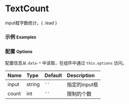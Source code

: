 # TextCount

input框字数统计。{ .lead }

### 示例 <small>Examples</small>


### 配置 <small>Options</small>

配置信息从 `data-*` 中读取，在组件中通过 `this.options` 访问。

Name | Type | Default | Description
:--- | :--- | :------ | :----------
input | string | `''` | 指定的input框
count | int | `''` | 限制的个数